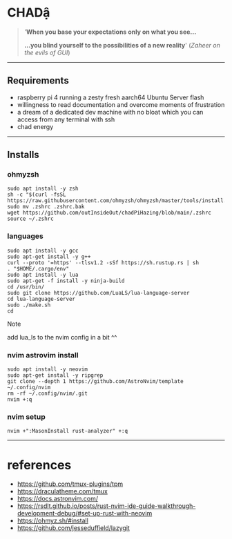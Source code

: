 # CHAD

> '**When you base your expectations only on what you see...**
> 
> **...you blind yourself to the possibilities of a new reality**'
> (*Zaheer on the evils of GUI*)

--- 

## Requirements

- raspberry pi 4 running a zesty fresh aarch64 Ubuntu Server flash
- willingness to read documentation and overcome moments of frustration
- a dream of a dedicated dev machine with no bloat which you can access from any terminal with ssh
- chad energy

---

## Installs

### ohmyzsh
```
sudo apt install -y zsh
sh -c "$(curl -fsSL https://raw.githubusercontent.com/ohmyzsh/ohmyzsh/master/tools/install.sh)" 
sudo mv .zshrc .zshrc.bak
wget https://github.com/outInsideOut/chadPiHazing/blob/main/.zshrc
source ~/.zshrc
```

### languages
```
sudo apt install -y gcc
sudo apt-get install -y g++
curl --proto '=https' --tlsv1.2 -sSf https://sh.rustup.rs | sh 
. "$HOME/.cargo/env"
sudo apt install -y lua
sudo apt-get -f install -y ninja-build
cd /usr/bin/
sudo git clone https://github.com/LuaLS/lua-language-server
cd lua-language-server
sudo ./make.sh
cd
```

> [!NOTE]
> add lua_ls to the nvim config in a bit ^^

### nvim astrovim install
```
sudo apt install -y neovim
sudo apt-get install -y ripgrep
git clone --depth 1 https://github.com/AstroNvim/template ~/.config/nvim
rm -rf ~/.config/nvim/.git
nvim +:q
```

### nvim setup
```
nvim +":MasonInstall rust-analyzer" +:q

```

---

# references
- https://github.com/tmux-plugins/tpm
- https://draculatheme.com/tmux
- https://docs.astronvim.com/
- https://rsdlt.github.io/posts/rust-nvim-ide-guide-walkthrough-development-debug/#set-up-rust-with-neovim
- https://ohmyz.sh/#install
- https://github.com/jesseduffield/lazygit 
